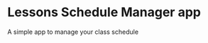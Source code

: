 Lessons Schedule Manager app
================================

A simple app to manage your class schedule
